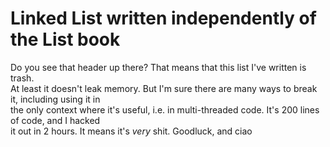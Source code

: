 # Linked List written independently of the List book
Do you see that header up there? That means that this list I've written is trash. <br/>
At least it doesn't leak memory. But I'm sure there are many ways to break it, including using it in <br/>
the only context where it's useful, i.e. in multi-threaded code. It's 200 lines of code, and I hacked <br/>
it out in 2 hours. It means it's _very_ shit. Goodluck, and ciao
